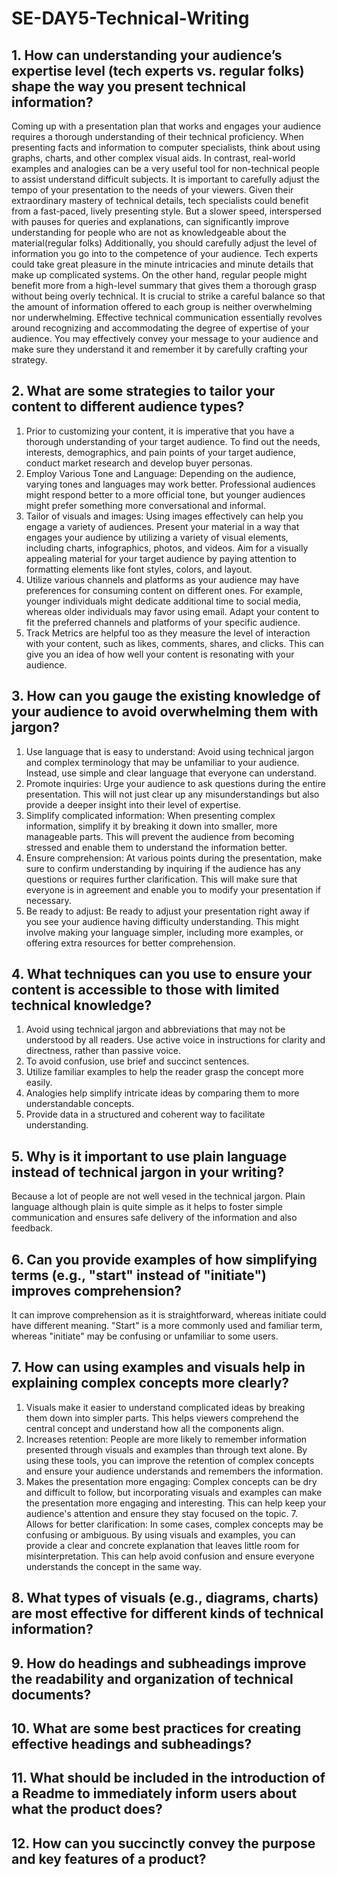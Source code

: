 # SE-DAY5-Technical-Writing
## 1. How can understanding your audience’s expertise level (tech experts vs. regular folks) shape the way you present technical information?
Coming up with a presentation plan that works and engages your audience requires a thorough understanding of their technical proficiency. When presenting facts and information to computer specialists, think about using graphs, charts, and other complex visual aids. In contrast, real-world examples and analogies can be a very useful tool for non-technical people to assist understand difficult subjects.
It is important to carefully adjust the tempo of your presentation to the needs of your viewers. Given their extraordinary mastery of technical details, tech specialists could benefit from a fast-paced, lively presenting style. But a slower speed, interspersed with pauses for queries and explanations, can significantly improve understanding for people who are not as knowledgeable about the material(regular folks)
Additionally, you should carefully adjust the level of information you go into to the competence of your audience. Tech experts could take great pleasure in the minute intricacies and minute details that make up complicated systems. On the other hand, regular people might benefit more from a high-level summary that gives them a thorough grasp without being overly technical. It is crucial to strike a careful balance so that the amount of information offered to each group is neither overwhelming nor underwhelming.
Effective technical communication essentially revolves around recognizing and accommodating the degree of expertise of your audience. You may effectively convey your message to your audience and make sure they understand it and remember it by carefully crafting your strategy.

## 2. What are some strategies to tailor your content to different audience types?
1. Prior to customizing your content, it is imperative that you have a thorough understanding of your target audience. To find out the needs, interests, demographics, and pain points of your target audience, conduct market research and develop buyer personas.
2. Employ Various Tone and Language: Depending on the audience, varying tones and languages may work better. Professional audiences might respond better to a more official tone, but younger audiences might prefer something more conversational and informal.
3. Tailor of visuals and images: Using images effectively can help you engage a variety of audiences. Present your material in a way that engages your audience by utilizing a variety of visual elements, including charts, infographics, photos, and videos. Aim for a visually appealing material for your target audience by paying attention to formatting elements like font styles, colors, and layout.
4. Utilize various channels and platforms as your audience may have preferences for consuming content on different ones. For example, younger individuals might dedicate additional time to social media, whereas older individuals may favor using email. Adapt your content to fit the preferred channels and platforms of your specific audience.
5. Track Metrics are helpful too as they measure the level of interaction with your content, such as likes, comments, shares, and clicks. This can give you an idea of how well your content is resonating with your audience.

## 3. How can you gauge the existing knowledge of your audience to avoid overwhelming them with jargon?

1. Use language that is easy to understand: Avoid using technical jargon and complex terminology that may be unfamiliar to your audience. Instead, use simple and clear language that everyone can understand.
2. Promote inquiries: Urge your audience to ask questions during the entire presentation. This will not just clear up any misunderstandings but also provide a deeper insight into their level of expertise.
3. Simplify complicated information: When presenting complex information, simplify it by breaking it down into smaller, more manageable parts. This will prevent the audience from becoming stressed and enable them to understand the information better.
4. Ensure comprehension: At various points during the presentation, make sure to confirm understanding by inquiring if the audience has any questions or requires further clarification. This will make sure that everyone is in agreement and enable you to modify your presentation if necessary.
5. Be ready to adjust: Be ready to adjust your presentation right away if you see your audience having difficulty understanding. This might involve making your language simpler, including more examples, or offering extra resources for better comprehension.



## 4. What techniques can you use to ensure your content is accessible to those with limited technical knowledge?
1. Avoid using technical jargon and abbreviations that may not be understood by all readers.
Use active voice in instructions for clarity and directness, rather than passive voice.
2. To avoid confusion, use brief and succinct sentences.
3. Utilize familiar examples to help the reader grasp the concept more easily.
4. Analogies help simplify intricate ideas by comparing them to more understandable concepts.
5. Provide data in a structured and coherent way to facilitate understanding.

## 5. Why is it important to use plain language instead of technical jargon in your writing?
Because a lot of people are not well vesed in the technical jargon. Plain language although plain is quite simple as it helps to foster simple communication and ensures safe delivery of the information and also feedback.

## 6. Can you provide examples of how simplifying terms (e.g., "start" instead of "initiate") improves comprehension?
It can improve comprehension as it is straightforward, whereas initiate could have different meaning. "Start" is a more commonly used and familiar term, whereas "initiate" may be confusing or unfamiliar to some users.

## 7. How can using examples and visuals help in explaining complex concepts more clearly?
1. Visuals make it easier to understand complicated ideas by breaking them down into simpler parts. This helps viewers comprehend the central concept and understand how all the components align.
2. Increases retention: People are more likely to remember information presented through visuals and examples than through text alone. By using these tools, you can improve the retention of complex concepts and ensure your audience understands and remembers the information.
3. Makes the presentation more engaging: Complex concepts can be dry and difficult to follow, but incorporating visuals and examples can make the presentation more engaging and interesting. This can help keep your audience's attention and ensure they stay focused on the topic. 7. Allows for better clarification: In some cases, complex concepts may be confusing or ambiguous. By using visuals and examples, you can provide a clear and concrete explanation that leaves little room for misinterpretation. This can help avoid confusion and ensure everyone understands the concept in the same way.
## 8. What types of visuals (e.g., diagrams, charts) are most effective for different kinds of technical information?
## 9. How do headings and subheadings improve the readability and organization of technical documents?
## 10. What are some best practices for creating effective headings and subheadings?
## 11. What should be included in the introduction of a Readme to immediately inform users about what the product does?
## 12. How can you succinctly convey the purpose and key features of a product?
